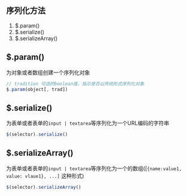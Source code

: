 
## 序列化方法
1. $.param()
2. $.serialize()
3. $.serializeArray()

## $.param()
为对象或者数组创建一个序列化对象
```js
// tradition 可选的boolean值，指示是否以传统形式序列化对象
$.param(object[, trad])
```

## $.serialize()
为表单或者表单的`input | textarea`等序列化为一个URL编码的字符串
```js
$(selector).serialize()
```

## $.serializeArray()
为表单或者表单的`input | textarea`等序列化为一个的数组([`{name:value1, value: vlaue1}, ...]` 这种形式)

```js
$(selector).serializeArray()
```